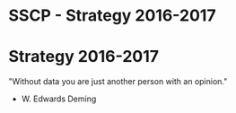 # SSCP - Strategy 2016-2017

# Strategy 2016-2017

"Without data you are just another person with an opinion."

- W. Edwards Deming

